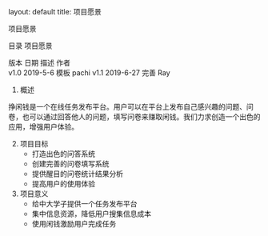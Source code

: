 layout: default
title: 项目愿景


项目愿景



目录 项目愿景

   版本 	   日期    	 描述 	 作者  
  v1.0	2019-5-6 	 模板 	pachi
  v1.1	2019-6-27	 完善 	 Ray 

1. 概述

挣闲钱是一个在线任务发布平台。用户可以在平台上发布自己感兴趣的问题、问卷，也可以通过回答他人的问题，填写问卷来赚取闲钱。我们力求创造一个出色的应用，增强用户体验。

2. 项目目标
   - 打造出色的问答系统
   - 创建完善的问卷填写系统
   - 提供醒目的问卷统计结果分析
   - 提高用户的使用体验
3. 项目意义
   - 给中大学子提供一个任务发布平台
   - 集中信息资源，降低用户搜集信息成本
   - 使用闲钱激励用户完成任务






